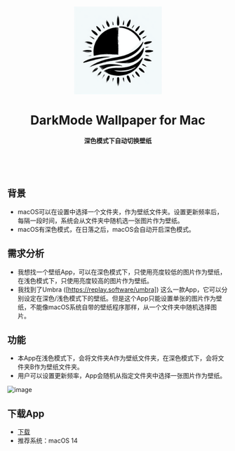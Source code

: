 <div align="center">
	<a href="https://github.com/YanTianlong-01/DarkMode-Wallpaper-for-Mac">
		<img src="AppIcon-readme.png" width="200" height="200">
	</a>
	<h1>DarkMode Wallpaper for Mac</h1>
	<p>
		<b>深色模式下自动切换壁纸</b>
	</p>
	<br>
	<br>
	<br>
</div>


## 背景
- macOS可以在设置中选择一个文件夹，作为壁纸文件夹。设置更新频率后，每隔一段时间，系统会从文件夹中随机选一张图片作为壁纸。
- macOS有深色模式，在日落之后，macOS会自动开启深色模式。

## 需求分析
- 我想找一个壁纸App，可以在深色模式下，只使用亮度较低的图片作为壁纸，在浅色模式下，只使用亮度较高的图片作为壁纸。
- 我找到了Umbra ([https://replay.software/umbra]) 这么一款App，它可以分别设定在深色/浅色模式下的壁纸。但是这个App只能设置单张的图片作为壁纸，不能像macOS系统自带的壁纸程序那样，从一个文件夹中随机选择图片。

## 功能
- 本App在浅色模式下，会将文件夹A作为壁纸文件夹，在深色模式下，会将文件夹B作为壁纸文件夹。
- 用户可以设置更新频率，App会随机从指定文件夹中选择一张图片作为壁纸。
 
<img width="307" alt="image" src="https://github.com/user-attachments/assets/12ab0d27-12a2-4ba1-8cff-6a1347b09405">

## 下载App
- [下载](https://github.com/YanTianlong-01/DarkMode-Wallpaper-for-Mac/releases/download/v1.0.3/DarkModeWallpaper-1.0.3.zip)
- 推荐系统：macOS 14



